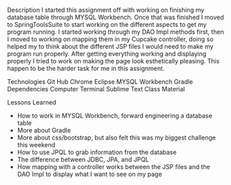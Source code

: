 Description
I started this assignment off with working on finishing my database table through MYSQL Workbench. Once that was finished I moved to SpringToolsSuite to start working on the different aspects to get my program running. I started working through my DAO Impl methods first, then I moved to working on mapping them in my Cupcake controller, doing so helped my to think about the different JSP files I would need to make my program run properly. After getting everything working and displaying properly I tried to work on making the page look esthetically pleasing. This happen to be the harder task for me in this assignment.

Technologies
Git Hub
Chrome
Eclipse
MYSQL Workbench
Gradle Dependencies
Computer Terminal
Sublime Text
Class Material



Lessons Learned
- How to work in MYSQL Workbench, forward engineering a database table
- More about Gradle
- More about css/bootstrap, but also felt this was my biggest challenge this weekend
- How to use JPQL to grab information from the database
- The difference between JDBC, JPA, and JPQL
- How mapping with a controller works between the JSP files and the DAO Impl to display what I want to see on my page

